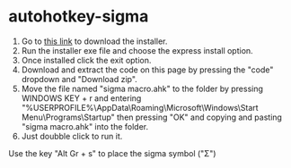 # autohotkey-sigma

1. Go to [this link](https://www.autohotkey.com/download/ahk-install.exe) to download the installer.
2. Run the installer exe file and choose the express install option.
3. Once installed click the exit option.
4. Download and extract the code on this page by pressing the "code" dropdown and "Download zip".
6. Move the file named "sigma macro.ahk" to the folder by pressing WINDOWS KEY + r and entering "%USERPROFILE%\AppData\Roaming\Microsoft\Windows\Start Menu\Programs\Startup" then pressing "OK" and copying and pasting "sigma macro.ahk" into the folder.
7. Just doubble click to run it.

Use the key "Alt Gr + s" to place the sigma symbol ("Σ")
